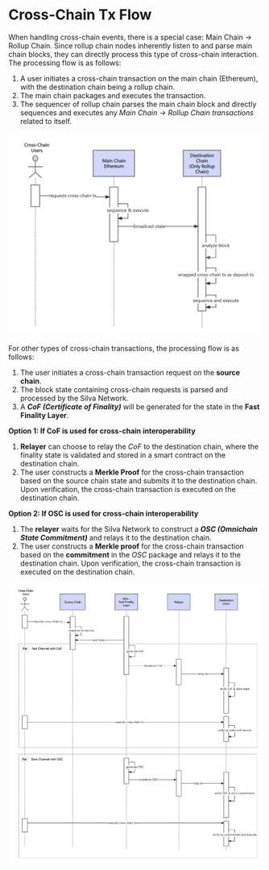 # Cross-Chain Tx Flow

When handling cross-chain events, there is a special case: Main Chain → Rollup Chain. Since rollup chain nodes inherently listen to and parse main chain blocks, they can directly process this type of cross-chain interaction. The processing flow is as follows:

1. A user initiates a cross-chain transaction on the main chain (Ethereum), with the destination chain being a rollup chain.  
2. The main chain packages and executes the transaction.  
3. The sequencer of rollup chain parses the main chain block and directly sequences and executes any *Main Chain → Rollup Chain transactions* related to itself.

![Cross Chain TX Flow From ETH to Rollups](../../static/img/CrossChainTxFlow1.jpg)

For other types of cross-chain transactions, the processing flow is as follows:

1. The user initiates a cross-chain transaction request on the **source chain**.  
2. The block state containing cross-chain requests is parsed and processed by the Silva Network.  
3. A ***CoF (Certificate of Finality)*** will be generated for the state in the **Fast Finality Layer**.

**Option 1: If CoF is used for cross-chain interoperability**

1. **Relayer** can choose to relay the *CoF* to the destination chain, where the finality state is validated and stored in a smart contract on the destination chain.  
2. The user constructs a **Merkle Proof** for the cross-chain transaction based on the source chain state and submits it to the destination chain. Upon verification, the cross-chain transaction is executed on the destination chain.

**Option 2: If OSC is used for cross-chain interoperability**

1. The **relayer** waits for the Silva Network to construct a ***OSC (Omnichain State Commitment)*** and relays it to the destination chain.  
2. The user constructs a **Merkle proof** for the cross-chain transaction based on the **commitment** in the *OSC* package and relays it to the destination chain. Upon verification, the cross-chain transaction is executed on the destination chain.

![Cross Chain TX Flow between Chains](../../static/img/CrossChainTxFlow2.jpg)